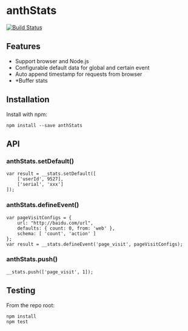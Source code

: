 # anthStats

[![Build Status](https://secure.travis-ci.org/ijse/anthStats.png?branch=master)](http://travis-ci.org/user/anthStats)

## Features

* Support browser and Node.js
* Configurable default data for global and certain event
* Auto append timestamp for requests from browser
* *Buffer stats

## Installation

Install with npm:

```
npm install --save anthStats
```

## API

### anthStats.setDefault()
```
var result = __stats.setDefault([
	['userId', 9527],
	['serial', 'xxx']
]);
```
### anthStats.defineEvent()
```
var pageVisitConfigs = {
	url: "http://baidu.com/url",
	defaults: { count: 0, from: 'web' },
	schema: [ 'count', 'action' ]
};
var result = __stats.defineEvent('page_visit', pageVisitConfigs);
```
### anthStats.push()
```
__stats.push(['page_visit', 1]);
```

## Testing

From the repo root:

```
npm install
npm test
```
